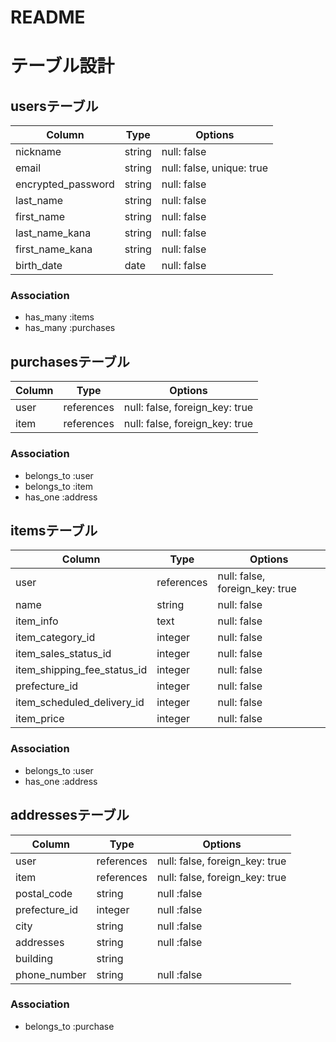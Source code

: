 # README

# テーブル設計

## usersテーブル

| Column             | Type   | Options                   | 
| ---------------    | ------ | ------------------------- | 
| nickname           | string | null: false               | 
| email              | string | null: false, unique: true | 
| encrypted_password | string | null: false               | 
| last_name          | string | null: false               | 
| first_name         | string | null: false               | 
| last_name_kana     | string | null: false               | 
| first_name_kana    | string | null: false               | 
| birth_date         | date   | null: false               | 

### Association

- has_many :items
- has_many :purchases

## purchasesテーブル

| Column       | Type       | Options                           | 
| ------------ | -------    | -----------                       | 
| user         | references | null: false, foreign_key: true    | 
| item         | references | null: false, foreign_key: true    | 

### Association

- belongs_to :user
- belongs_to :item
- has_one :address

## itemsテーブル

| Column                      | Type      | Options                        | 
| ------------------------    | -------   | ------------------------------ | 
| user                        |references | null: false, foreign_key: true |
| name                        | string    | null: false                    | 
| item_info                   | text      | null: false                    | 
| item_category_id            | integer   | null: false                    | 
| item_sales_status_id        | integer   | null: false                    | 
| item_shipping_fee_status_id | integer   | null: false                    | 
| prefecture_id               | integer   | null: false                    | 
| item_scheduled_delivery_id  | integer   | null: false                    | 
| item_price                  | integer   | null: false                    | 

### Association

- belongs_to :user
- has_one :address

## addressesテーブル

| Column          | Type       | Options                           | 
| ------------    | -------    | -----------                       | 
| user            | references | null: false, foreign_key: true    |
| item            | references | null: false, foreign_key: true    |
| postal_code     | string     | null :false                       | 
| prefecture_id   | integer    | null :false                       | 
| city            | string     | null :false                       | 
| addresses       | string     | null :false                       | 
| building        | string     |                                   | 
| phone_number    | string     | null :false                       | 

### Association

- belongs_to :purchase
